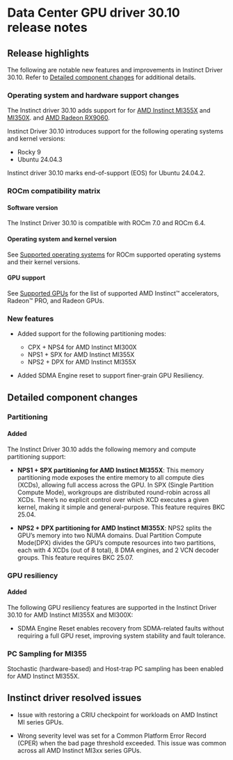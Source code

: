 # Data Center GPU driver 30.10 release notes

## Release highlights

The following are notable new features and improvements in Instinct Driver 30.10. Refer to [Detailed component changes](#detailed-component-changes) for additional details.

### Operating system and hardware support changes

The Instinct driver 30.10 adds support for for [AMD Instinct MI355X](https://www.amd.com/en/products/accelerators/instinct/mi350/mi355x.html) and [MI350X](https://www.amd.com/en/products/accelerators/instinct/mi350/mi350x.html). and [AMD Radeon RX9060](https://www.amd.com/en/products/graphics/desktops/radeon/9000-series/amd-radeon-rx-9060.html).

Instinct Driver 30.10 introduces support for the following operating systems and kernel versions:
* Rocky 9
* Ubuntu 24.04.3

Instinct driver 30.10 marks end-of-support (EOS) for Ubuntu 24.04.2.

### ROCm compatibility matrix

#### Software version

The Instinct Driver 30.10 is compatible with ROCm 7.0 and ROCm 6.4.

#### Operating system and kernel version

See [Supported operating systems](https://rocm.docs.amd.com/projects/install-on-linux/en/latest/reference/system-requirements.html#supported-operating-systems) for ROCm supported operating systems and their kernel versions.


#### GPU support

See [Supported GPUs](https://rocm.docs.amd.com/projects/install-on-linux/en/latest/reference/system-requirements.html#supported-gpus) for the list of supported AMD Instinct™ accelerators, Radeon™ PRO, and Radeon GPUs.


### New features

* Added support for the following partitioning modes:
    * CPX + NPS4 for AMD Instinct MI300X
    * NPS1 + SPX for AMD Instinct MI355X
    * NPS2 + DPX for AMD Instinct MI355X

* Added SDMA Engine reset to support finer-grain GPU Resiliency.

## Detailed component changes

### Partitioning

#### Added

The Instinct Driver 30.10 adds the following memory and compute partitioning support:

* **NPS1 + SPX partitioning for AMD Instinct MI355X**: This memory partitioning mode exposes the entire memory to all compute dies (XCDs), allowing full access across the GPU. In SPX (Single Partition Compute Mode), workgroups are distributed round-robin across all XCDs. There’s no explicit control over which XCD executes a given kernel, making it simple and general-purpose. This feature requires BKC 25.04.

* **NPS2 + DPX partitioning for AMD Instinct MI355X**: NPS2 splits the GPU’s memory into two NUMA domains. Dual Partition Compute Mode(DPX) divides the GPU’s compute resources into two partitions, each with 4 XCDs (out of 8 total), 8 DMA engines, and 2 VCN decoder groups. This feature requires BKC 25.07.


### GPU resiliency

#### Added

The following GPU resiliency features are supported in the Instinct Driver 30.10 for AMD Instinct MI355X and MI300X:
* SDMA Engine Reset enables recovery from SDMA-related faults without requiring a full GPU reset, improving system stability and fault tolerance.

### PC Sampling for MI355

Stochastic (hardware-based) and Host-trap PC sampling has been enabled for AMD Instinct MI355X.

## Instinct driver resolved issues

* Issue with restoring a CRIU checkpoint for workloads on AMD Instinct MI series GPUs.

* Wrong severity level was set for a Common Platform Error Record (CPER) when the bad page threshold exceeded. This issue was common across all AMD Instinct MI3xx series GPUs.










